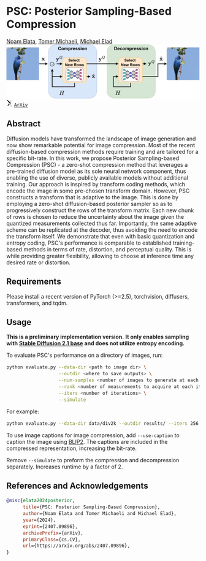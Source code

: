 # PSC: Posterior Sampling-Based Compression
<a href="https://noamelata.github.io/">Noam Elata</a>, <a href="https://tomer.net.technion.ac.il/">Tomer Michaeli</a>, <a href="https://elad.cs.technion.ac.il/">Michael Elad</a><br>
![PSC Diagram](./assets/PSC_Compression_Diagram.png)
<img src="./assets/arxiv.svg" style="width:16px;">  [`ArXiv`](https://arxiv.org/abs/2407.09896) <br>

## Abstract
Diffusion models have transformed the landscape of image generation and now show remarkable potential for image compression. Most of the recent diffusion-based compression methods require training and are tailored for a specific bit-rate. In this work, we propose Posterior Sampling-based Compression (PSC) - a zero-shot compression method that leverages a pre-trained diffusion model as its sole neural network component, thus enabling the use of diverse, publicly available models without additional training. Our approach is inspired by transform coding methods, which encode the image in some pre-chosen transform domain. However, PSC constructs a transform that is adaptive to the image. This is done by employing a zero-shot diffusion-based posterior sampler so as to progressively construct the rows of the transform matrix. Each new chunk of rows is chosen to reduce the uncertainty about the image given the quantized measurements collected thus far. Importantly, the same adaptive scheme can be replicated at the decoder, thus avoiding the need to encode the transform itself. We demonstrate that even with basic quantization and entropy coding, PSC's performance is comparable to established training-based methods in terms of rate, distortion, and perceptual quality. This is while providing greater flexibility, allowing to choose at inference time any desired rate or distortion. 

## Requirements
Please install a recent version of PyTorch (>=2.5), torchvision, diffusers, transformers, and tqdm.

## Usage
**This is a preliminary implementation version.**
**It only enables sampling with [Stable Diffusion 2.1 base](https://huggingface.co/stabilityai/stable-diffusion-2-1-base) and does not utilize entropy encoding.** 

To evaluate PSC's performance on a directory of images, run:
```bash
python evaluate.py --data-dir <path to image dir> \
                   --outdir <where to save outputs> \
                   --num-samples <number of images to generate at each iteration> \
                   --rank <number of measurements to acquire at each iteration> \
                   --iters <number of iterations> \
                   --simulate
```

For example:
```bash
python evaluate.py --data-dir data/div2k --outdir results/ --iters 256 --simulate
```
To use image captions for image compression, add `--use-caption` to caption the image using [BLIP2](https://huggingface.co/Salesforce/blip2-opt-2.7b-coco). The captions are included in the compressed representation, increasing the bit-rate.

Remove `--simulate` to preform the compression and decompression separately. Increases runtime by a factor of 2.

## References and Acknowledgements
```BibTeX
@misc{elata2024posterior,
      title={PSC: Posterior Sampling-Based Compression}, 
      author={Noam Elata and Tomer Michaeli and Michael Elad},
      year={2024},
      eprint={2407.09896},
      archivePrefix={arXiv},
      primaryClass={cs.CV},
      url={https://arxiv.org/abs/2407.09896}, 
}
```